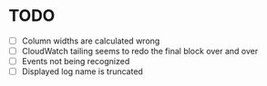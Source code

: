 # TODO

* [ ] Column widths are calculated wrong
* [ ] CloudWatch tailing seems to redo the final block over and over
* [ ] Events not being recognized
* [ ] Displayed log name is truncated
